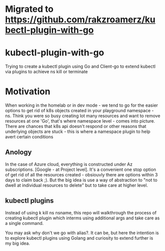 # Migrated to https://github.com/rakzroamerz/kubectl-plugin-with-go
# kubectl-plugin-with-go
Trying to create a kubectl plugin using Go and Client-go to extend kubectl via plugins to achieve ns kill or terminate

# Motivation
When working in the homelab or in dev mode - we tend to go for the easier options to get rid of k8s objects created in your playground namespace - ns. Think you were so busy creating lot many resources and want to remove resources at one 'Go', that's where namespace level - comes into picture. There are chances that k8s api doesn't respond or other reasons that underlying objects are stuck - this is where a namespace plugin to help avert certain conditions

## Anology
In the case of Azure cloud, everything is constructed under Az subscriptions. [Google - at Project level]. It's a convenient one stop option of get rid of all the resources created - obsiouvly there are options within 3 days to claim back ;). But the big idea is use a way of abstraction to "not to dwell at individual resources to delete" but to take care at higher level.

## kubectl plugins
Instead of using k kill ns nsname, this repo will walkthrough the process of creating kubectl plugin which interms using additional args and take care as a single command.

You may ask why don't we go with alias?. It can be, but here the intention is to explore kubectl plugins using Golang and curiosity to extend further is my big idea.
